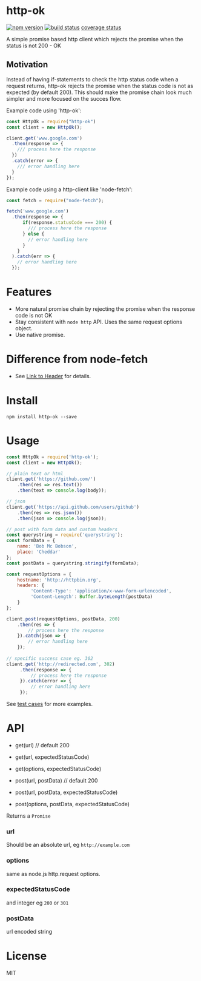 http-ok
==========

[![npm version][npm-image]][npm-url]
[![build status][travis-image]][travis-url]
[coverage status][coveralls-url]

A simple promise based http client which rejects the promise when the status is not 200 - OK

## Motivation

Instead of having if-statements to check the http status code when a request returns, http-ok rejects the promise when the status code is not as expected (by default 200). This should make the promise chain look much simpler and more focused on the succes flow.

Example code using 'http-ok':
```javascript
const HttpOk = require("http-ok")
const client = new HttpOk(); 

client.get('www.google.com')
  .then(response => {
    /// process here the response
  })
  .catch(error => {
    /// error handling here
  }
});
```

Example code using a http-client like 'node-fetch':
```javascript
const fetch = require("node-fetch");

fetch('www.google.com')
  .then(response => {
      if(response.statusCode === 200) {
        /// process here the response
      } else {
        // error handling here
      }
    }
  ).catch(err => {
  	// error handling here
  });

```

# Features

- More natural promise chain by rejecting the promise when the response code is not OK
- Stay consistent with `node http` API. Uses the same request options object.
- Use native promise.


# Difference from node-fetch

- See [Link to Header](#motivation) for details.

# Install

`npm install http-ok --save`

# Usage

```javascript
const HttpOk = require('http-ok');
const client = new HttpOk();

// plain text or html
client.get('https://github.com/')
	.then(res => res.text())
	.then(text => console.log(body));

// json
client.get('https://api.github.com/users/github')
	.then(res => res.json())
	.then(json => console.log(json));

// post with form data and custom headers
const querystring = require('querystring');
const formData = { 
    name: 'Bob Mc Bobson', 
    place: 'Cheddar' 
};
const postData = querystring.stringify(formData);

const requestOptions = {
    hostname: 'http://httpbin.org',
    headers: {
         'Content-Type': 'application/x-www-form-urlencoded',
         'Content-Length': Buffer.byteLength(postData)
    }
};

client.post(requestOptions, postData, 200)
	.then(res => {
		// process here the response
	}).catch(json => {
		// error handling here
	});
	
// specific success case eg. 302
client.get('http://redirected.com', 302)
     .then(response => {
         // process here the response
     }).catch(error => {
         // error handling here
     });
```

See [test cases](https://github.com/codedearta/http-ok/tree/master/test) for more examples.

# API

- get(url) // default 200
- get(url, expectedStatusCode)
- get(options, expectedStatusCode)

- post(url, postData) // default 200
- post(url, postData, expectedStatusCode)
- post(options, postData, expectedStatusCode)

Returns a `Promise`

### url

Should be an absolute url, eg `http://example.com`

### options

same as node.js http.request options.

### expectedStatusCode

and integer eg `200` or `301`

### postData

url encoded string

# License

MIT

[npm-image]: https://badge.fury.io/js/http-ok.svg
[npm-url]: https://www.npmjs.com/package/http-ok
[travis-image]: https://travis-ci.org/codedearta/http-ok.svg?branch=master
[travis-url]: https://travis-ci.org/codedearta/http-ok
[coveralls-image]: https://coveralls.io/repos/github/codedearta/http-ok/badge.svg?branch=master
[coveralls-url]: https://coveralls.io/github/codedearta/http-ok
